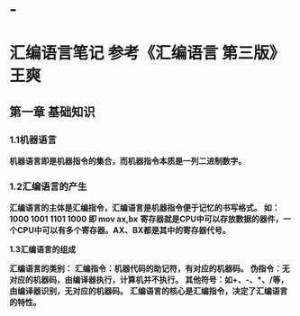 # -
# **汇编语言笔记   参考《汇编语言 第三版》王爽**

## **第一章 基础知识**

### **1.1机器语言**

**机器语言即是机器指令的集合，而机器指令本质是一列二进制数字。**

### **1.2汇编语言的产生**

**汇编语言的主体是汇编指令，汇编语言是机器指令便于记忆的书写格式。**
**如：1000 1001 1101 1000 即 mov ax,bx**
**寄存器就是CPU中可以存放数据的器件，一个CPU中可以有多个寄存器。AX、BX都是其中的寄存器代号。**

**1.3汇编语言的组成**

**汇编语言的类别：**
**汇编指令：机器代码的助记符，有对应的机器码。**
**伪指令：无对应的机器码，由编译器执行，计算机并不执行。**
**其他符号：如+、-、*、/等，由编译器识别，无对应的机器码。**
**汇编语言的核心是汇编指令，决定了汇编语言的特性。**

